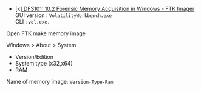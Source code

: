 - [x][ DFS101: 10.2 Forensic Memory Acquisition in Windows - FTK Imager](https://www.youtube.com/watch?v=1XK86to03-Q)
GUI version : `VolatilityWorkbench.exe` \
CLI : `vol.exe.`

Open FTK make memory image

Windows > About > System 
- Version/Edition
- System type (x32,x64)
- RAM

Name of memory image: `Version-Type-Ram`
